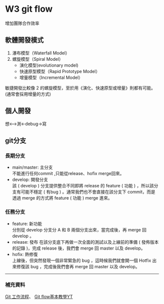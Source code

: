 # W3 git flow
增加團隊合作效率

## 軟體開發模式
1. 瀑布模型（Waterfall Model）
2. 螺旋模型（Spiral Model）
    * 演化模型(evolutionary model)
    * 快速原型模型（Rapid Prototype Model）
    * 增量模型（Incremental Model）

敏捷開發比較像 2 的螺旋模型，至於用《演化、快速原型或增量》則都有可能。(通常會採用增量的方式)

## 個人開發
想<-->測<-debug->寫

## git分支
### 長期分支
* main/master: 主分支  
不能進行任何commit ,只能從release、hofix merge回來。
* develop: 開發分支  
該 ( develop ) 分支提供整合不同即將 release 的 feature ( 功能 ) ，所以該分支有可能不穩定 ( 有bug ) 。通常我們也不會直接在該分支下 commit，而是透過 merge 的方式將 feature ( 功能 ) merge 進來。
### 任務分支
* feature: 新功能  
分別從 develop 分支分 A 和 B 兩個分支出來，當完成後，再 merge 回 develop 。
* release: 發布
在該分支底下再做一次全面的測試以及上線前的準備 ( 發佈版本的記錄 )，完成 release 後，我們會 merge 回 master 以及 develop。
* hofix: 熱修復  
上線後，但突然發現一個非常緊急的 bug ，這時候我們就會開一個 Hotfix 出來修復該 bug ，完成後我們會再 merge 回 master 以及 develop。


- - - - - 
### 補充資料
[Git 工作流程](https://www.ruanyifeng.com/blog/2015/12/git-workflow.html)、
[Git flow基本教學YT](https://www.youtube.com/watch?v=zXlta66thZY)